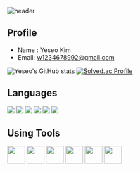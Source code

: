 <!--### Hi there 👋-->

<!--
**yeseoz/yeseoz** is a ✨ _special_ ✨ repository because its `README.md` (this file) appears on your GitHub profile.

Here are some ideas to get you started:

- 🔭 I’m currently working on ...
- 🌱 I’m currently learning ...
- 👯 I’m looking to collaborate on ...
- 🤔 I’m looking for help with ...
- 💬 Ask me about ...
- 📫 How to reach me: ...
- 😄 Pronouns: ...
- ⚡ Fun fact: ...
-->
![header](https://capsule-render.vercel.app/api?&height=100&type=soft&color=auto&text=Welcome%20Yeseo's%20World!&fontSize=30&animation=twinkling)

## Profile
- Name : Yeseo Kim
- Email: w1234678992@gmail.com
  
![Yeseo's GitHub stats](https://github-readme-stats.vercel.app/api?username=yeseoz&show_icons=true&theme=transparent)
[![Solved.ac Profile](http://mazassumnida.wtf/api/v2/generate_badge?boj=w1234567899)](https://solved.ac/w1234567899/)


## Languages
<p align='left'>
<img src="https://img.shields.io/badge/C-A8B9CC?style=flat&logo=c&logoColor=white"/>
<img src="https://img.shields.io/badge/C++-00599C?style=flat&logo=cplusplus&logoColor=white"/>
<img src="https://img.shields.io/badge/C Sharp-239120?style=flat&logo=csharp&logoColor=white"/>
<img src="https://img.shields.io/badge/Python-3776AB?style=flat&logo=python&logoColor=white"/>
<img src="https://img.shields.io/badge/Java-2C2255?style=flat&logo=eclipseide&logoColor=white"/>
<img src="https://img.shields.io/badge/MySQL-4479A1?style=flat&logo=mysql&logoColor=white"/>

## Using Tools
<p align='left'>
<img height="40" src="https://img.icons8.com/color/48/000000/visual-studio.png">
<img height="40" src="https://img.icons8.com/fluent/48/000000/visual-studio-code-2019.png">
<img height='40' src='https://upload.wikimedia.org/wikipedia/commons/thumb/3/38/Jupyter_logo.svg/1200px-Jupyter_logo.svg.png'>
<img height="40" src="https://github.com/Pythunder/explore/blob/80688e429a7d4ef2fca1e82350fe8e3517d3494d/topics/github/git.png">
<img height="40" src="https://img.icons8.com/color/48/000000/raspberry-pi.png">
<img height="40" src="https://img.icons8.com/color/48/000000/mysql.png">
</p>
